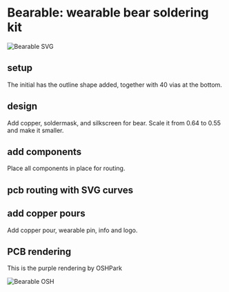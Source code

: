 # Bearable: wearable bear soldering kit

![Bearable SVG](https://github.com/nwmaker/bearable/blob/master/docs/bearable.png)

## setup
The initial has the outline shape added, together with 40 vias at the bottom.

## design
Add copper, soldermask, and silkscreen for bear.
Scale it from 0.64 to 0.55 and make it smaller.

## add components
Place all components in place for routing.

## pcb routing with SVG curves

## add copper pours
Add copper pour, wearable pin, info and logo.

## PCB rendering
This is the purple rendering by OSHPark

![Bearable OSH](https://github.com/nwmaker/bearable/blob/master/docs/bearable-osh.png)

